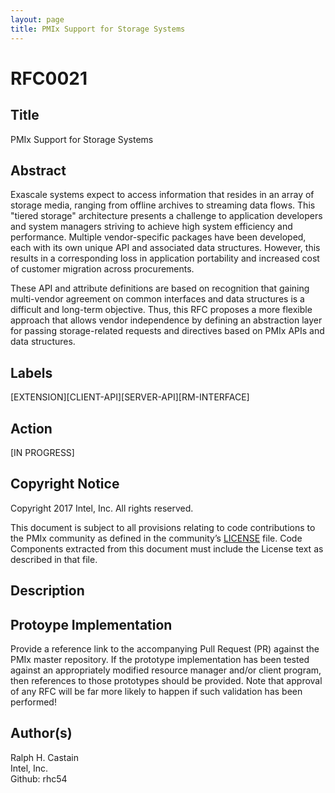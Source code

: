 ```yaml
---
layout: page
title: PMIx Support for Storage Systems
---
```


RFC0021
=======

Title
-----

PMIx Support for Storage Systems

Abstract
--------

Exascale systems expect to access information that resides in an array
of storage media, ranging from offline archives to streaming data flows.
This "tiered storage" architecture presents a challenge to application
developers and system managers striving to achieve high system
efficiency and performance. Multiple vendor-specific packages have been
developed, each with its own unique API and associated data structures.
However, this results in a corresponding loss in application portability
and increased cost of customer migration across procurements.

These API and attribute definitions are based on recognition that
gaining multi-vendor agreement on common interfaces and data structures
is a difficult and long-term objective. Thus, this RFC proposes a more
flexible approach that allows vendor independence by defining an
abstraction layer for passing storage-related requests and directives
based on PMIx APIs and data structures.

Labels
------

\[EXTENSION\]\[CLIENT-API\]\[SERVER-API\]\[RM-INTERFACE\]

Action
------

\[IN PROGRESS\]

Copyright Notice
----------------

Copyright 2017 Intel, Inc. All rights reserved.

This document is subject to all provisions relating to code
contributions to the PMIx community as defined in the community’s
[LICENSE](https://github.com/pmix/RFCs/tree/master/LICENSE) file. Code
Components extracted from this document must include the License text as
described in that file.

Description
-----------

Protoype Implementation
-----------------------

Provide a reference link to the accompanying Pull Request (PR) against
the PMIx master repository. If the prototype implementation has been
tested against an appropriately modified resource manager and/or client
program, then references to those prototypes should be provided. Note
that approval of any RFC will be far more likely to happen if such
validation has been performed!

Author(s)
---------

Ralph H. Castain  
Intel, Inc.  
Github: rhc54

